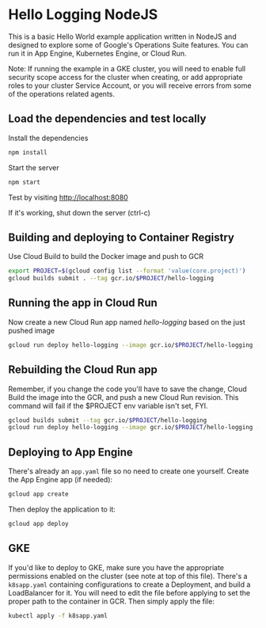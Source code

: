 # Hello Logging NodeJS

This is a basic Hello World example application written in NodeJS and designed to explore some of Google's Operations Suite features. You can run it in App Engine, Kubernetes Engine, or Cloud Run.

Note: If running the example in a GKE cluster, you will need to enable full security scope access for the cluster when creating, or add appropriate roles to your cluster Service Account, or you will receive errors from some of the operations related agents.

## Load the dependencies and test locally

Install the dependencies

``` bash
npm install
```

Start the server

``` bash
npm start
```

Test by visiting [http://localhost:8080](http://localhost:8080)

If it's working, shut down the server (ctrl-c)

## Building and deploying to Container Registry

Use Cloud Build to build the Docker image and push to GCR

``` bash
export PROJECT=$(gcloud config list --format 'value(core.project)')
gcloud builds submit . --tag gcr.io/$PROJECT/hello-logging
```

## Running the app in Cloud Run

Now create a new Cloud Run app named *hello-logging* based on the just pushed image

``` bash
gcloud run deploy hello-logging --image gcr.io/$PROJECT/hello-logging --region us-central1 --platform managed --quiet --allow-unauthenticated
```

## Rebuilding the Cloud Run app

Remember, if you change the code you'll have to save the change, Cloud Build the image into the GCR, and push a new Cloud Run revision. This command will fail if the $PROJECT env variable isn't set, FYI.

``` bash
gcloud builds submit --tag gcr.io/$PROJECT/hello-logging
gcloud run deploy hello-logging --image gcr.io/$PROJECT/hello-logging --region us-central1 --platform managed --quiet --allow-unauthenticated
```

## Deploying to App Engine

There's already an `app.yaml` file so no need to create one yourself. Create the App Engine app (if needed):

``` bash
gcloud app create
```

Then deploy the application to it:

``` bash
gcloud app deploy
```

## GKE

If you'd like to deploy to GKE, make sure you have the appropriate permissions enabled on the cluster (see note at top of this file). There's a `k8sapp.yaml` containing configurations to create a Deployment, and build a LoadBalancer for it. You will need to edit the file before applying to set the proper path to the container in GCR. Then simply apply the file:

``` bash
kubectl apply -f k8sapp.yaml
```
